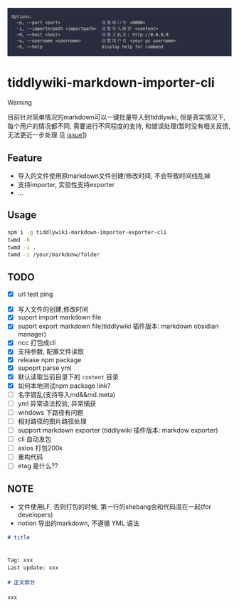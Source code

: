![](banner.png)

# tiddlywiki-markdown-importer-cli

> [!WARNING]
> 目前针对简单情况的markdown可以一键批量导入到tiddlywki, 但是真实情况下, 每个用户的情况都不同, 需要进行不同程度的支持, 和错误处理(暂时没有相关反馈, 无法更近一步处理 见 [issue1](https://github.com/oeyoews/tiddlywiki-markdown-importer-cli/issues/1))

## Feature

* 导入的文件使用原markdown文件创建/修改时间, 不会导致时间线乱掉
* 支持importer, 实验性支持exporter
* ...

## Usage

```bash
npm i -g tiddlywiki-markdown-importer-exporter-cli
twmd -h
twmd -i .
twmd -i /your/markdonw/folder
```

## TODO

* [x] url test ping
- [x] 写入文件的创建,修改时间
- [x] suport import markdown file
- [x] suport export markdown file(tiddlywiki 插件版本: markdown obsidian manager)
- [x] ncc 打包成cli
- [x] 支持参数, 配置文件读取
- [x] release npm package
- [x] supoprt parse yml
- [x] 默认读取当前目录下的 `content` 目录
- [x] 如何本地测试npm package link?
- [ ] 名字错乱(支持导入md&&md.meta)
- [ ] yml 异常语法校验, 异常捕获
- [ ] windows 下路径有问题
- [ ] 相对路径的图片路径处理
- [ ] support markdown exporter (tiddlywiki 插件版本:  markdow exporter)
- [ ] cli 自动发包
- [ ] axios 打包200k
- [ ] 重构代码
- [ ] etag 是什么??

## NOTE

* 文件使用LF, 否则打包的时候, 第一行的shebang会和代码混在一起(for developers)
* notion 导出的markdown, 不遵循 YML 语法


```markdown
# title


Tag: xxx
Last update: xxx

# 正文部分

xxx
```


<!-- // 针对本地太微nodejs(无密码)实例
// 写入, 导出, 更新, 查询, 删
// TODO: 需要做好条目重写的提示
// https://github.com/Jermolene/TiddlyWiki5/blob/4b56cb42983d4134715eb7fe7b083fdcc04980f0/core/modules/server/server.js#L31
// https://github.com/Jermolene/TiddlyWiki5/blob/4b56cb42983d4134715eb7fe7b083fdcc04980f0/core/modules/server/routes/put-tiddler.js -->